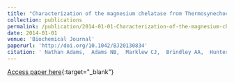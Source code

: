 ```yaml
---
title: "Characterization of the magnesium chelatase from Thermosynechococcus elongatus."
collection: publications
permalink: /publication/2014-01-01-Characterization-of-the-magnesium-chelatase-from-Thermosynechococcus-elongatus
date: 2014-01-01
venue: 'Biochemical Journal'
paperurl: 'http://doi.org/10.1042/BJ20130834'
citation: ' Nathan Adams,  Adams NB,  Marklew CJ,  Brindley AA,  Hunter CN,  Reid JD, &quot;Characterization of the magnesium chelatase from Thermosynechococcus elongatus..&quot; Biochemical Journal, 2014.'
---
```

[Access paper here](http://doi.org/10.1042/BJ20130834){:target="_blank"}
